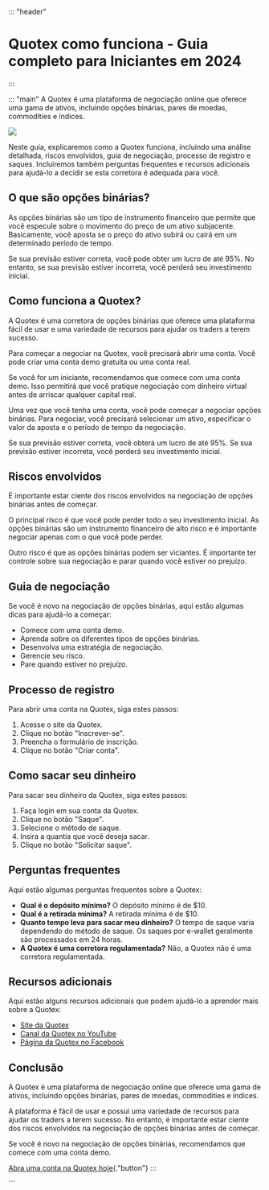 ::: \"header\"
# Quotex como funciona - Guia completo para Iniciantes em 2024
:::

::: \"main\"
A Quotex é uma plataforma de negociação online que oferece uma gama de
ativos, incluindo opções binárias, pares de moedas, commodities e
índices.

[![](https://static.quotex.io/files/4_en/300_250.jpg)](https://traff.sbs/brokerqxlid)

Neste guia, explicaremos como a Quotex funciona, incluindo uma análise
detalhada, riscos envolvidos, guia de negociação, processo de registro e
saques. Incluiremos também perguntas frequentes e recursos adicionais
para ajudá-lo a decidir se esta corretora é adequada para você.

## O que são opções binárias?

As opções binárias são um tipo de instrumento financeiro que permite que
você especule sobre o movimento do preço de um ativo subjacente.
Basicamente, você aposta se o preço do ativo subirá ou cairá em um
determinado período de tempo.

Se sua previsão estiver correta, você pode obter um lucro de até 95%. No
entanto, se sua previsão estiver incorreta, você perderá seu
investimento inicial.

## Como funciona a Quotex?

A Quotex é uma corretora de opções binárias que oferece uma plataforma
fácil de usar e uma variedade de recursos para ajudar os traders a terem
sucesso.

Para começar a negociar na Quotex, você precisará abrir uma conta. Você
pode criar uma conta demo gratuita ou uma conta real.

Se você for um iniciante, recomendamos que comece com uma conta demo.
Isso permitirá que você pratique negociação com dinheiro virtual antes
de arriscar qualquer capital real.

Uma vez que você tenha uma conta, você pode começar a negociar opções
binárias. Para negociar, você precisará selecionar um ativo, especificar
o valor da aposta e o período de tempo da negociação.

Se sua previsão estiver correta, você obterá um lucro de até 95%. Se sua
previsão estiver incorreta, você perderá seu investimento inicial.

## Riscos envolvidos

É importante estar ciente dos riscos envolvidos na negociação de opções
binárias antes de começar.

O principal risco é que você pode perder todo o seu investimento
inicial. As opções binárias são um instrumento financeiro de alto risco
e é importante negociar apenas com o que você pode perder.

Outro risco é que as opções binárias podem ser viciantes. É importante
ter controle sobre sua negociação e parar quando você estiver no
prejuízo.

## Guia de negociação

Se você é novo na negociação de opções binárias, aqui estão algumas
dicas para ajudá-lo a começar:

-   Comece com uma conta demo.
-   Aprenda sobre os diferentes tipos de opções binárias.
-   Desenvolva uma estratégia de negociação.
-   Gerencie seu risco.
-   Pare quando estiver no prejuízo.

## Processo de registro

Para abrir uma conta na Quotex, siga estes passos:

1.  Acesse o site da Quotex.
2.  Clique no botão "Inscrever-se".
3.  Preencha o formulário de inscrição.
4.  Clique no botão "Criar conta".

## Como sacar seu dinheiro

Para sacar seu dinheiro da Quotex, siga estes passos:

1.  Faça login em sua conta da Quotex.
2.  Clique no botão "Saque".
3.  Selecione o método de saque.
4.  Insira a quantia que você deseja sacar.
5.  Clique no botão "Solicitar saque".

## Perguntas frequentes

Aqui estão algumas perguntas frequentes sobre a Quotex:

-   **Qual é o depósito mínimo?** O depósito mínimo é de \$10.
-   **Qual é a retirada mínima?** A retirada mínima é de \$10.
-   **Quanto tempo leva para sacar meu dinheiro?** O tempo de saque
    varia dependendo do método de saque. Os saques por e-wallet
    geralmente são processados em 24 horas.
-   **A Quotex é uma corretora regulamentada?** Não, a Quotex não é uma
    corretora regulamentada.

## Recursos adicionais

Aqui estão alguns recursos adicionais que podem ajudá-lo a aprender mais
sobre a Quotex:

-   [Site da Quotex](\%22https://www.quotex.io/\%22)
-   [Canal da Quotex no
    YouTube](\%22https://www.youtube.com/channel/UCiQd459NGW2r8m2dGh96xmA\%22)
-   [Página da Quotex no
    Facebook](\%22https://www.facebook.com/quotexofficial\%22)

## Conclusão

A Quotex é uma plataforma de negociação online que oferece uma gama de
ativos, incluindo opções binárias, pares de moedas, commodities e
índices.

A plataforma é fácil de usar e possui uma variedade de recursos para
ajudar os traders a terem sucesso. No entanto, é importante estar ciente
dos riscos envolvidos na negociação de opções binárias antes de começar.

Se você é novo na negociação de opções binárias, recomendamos que comece
com uma conta demo.

[Abra uma conta na Quotex
hoje](\%22https://traff.sbs/brokerqxsignup\%22){."button"}
:::

\`\`\`

